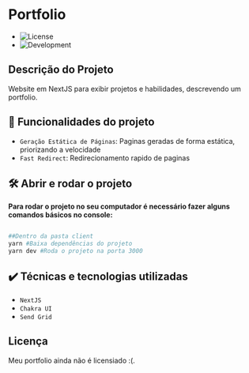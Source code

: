 # Portfolio

-   ![License](https://img.shields.io/github/license/Lugui14/chat-app)
-   ![Development](http://img.shields.io/static/v1?label=STATUS&message=Em_Reparot&color=YELLOW&style=for-the-badge)

## Descrição do Projeto

Website em NextJS para exibir projetos e habilidades, descrevendo um portfolio.

## :hammer: Funcionalidades do projeto

-   `Geração Estática de Páginas`: Paginas geradas de forma estática, priorizando a velocidade
-   `Fast Redirect`: Redirecionamento rapido de paginas

## 🛠️ Abrir e rodar o projeto

**Para rodar o projeto no seu computador é necessário fazer alguns comandos básicos no console:**

```bash

##Dentro da pasta client
yarn #Baixa dependências do projeto
yarn dev #Roda o projeto na porta 3000

```

## ✔️ Técnicas e tecnologias utilizadas

-   `NextJS`
-   `Chakra UI`
-   `Send Grid`

## Licença

Meu portfolio ainda não é licensiado :(.
